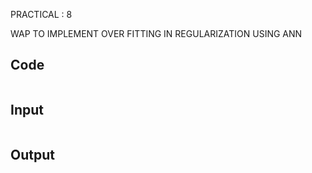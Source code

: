 PRACTICAL : 8

WAP TO IMPLEMENT OVER FITTING IN REGULARIZATION USING ANN
## Code

```
```

## Input

```

```

## Output

```

```
